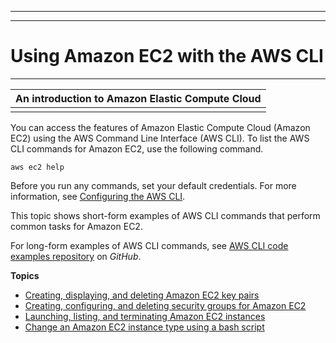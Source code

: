 --------

--------

# Using Amazon EC2 with the AWS CLI<a name="cli-services-ec2"></a>


****  

| An introduction to Amazon Elastic Compute Cloud | 
| --- | 
|   | 

You can access the features of Amazon Elastic Compute Cloud \(Amazon EC2\) using the AWS Command Line Interface \(AWS CLI\)\. To list the AWS CLI commands for Amazon EC2, use the following command\.

```
aws ec2 help
```

Before you run any commands, set your default credentials\. For more information, see [Configuring the AWS CLI](cli-chap-configure.md)\.

This topic shows short\-form examples of AWS CLI commands that perform common tasks for Amazon EC2\.

For long\-form examples of AWS CLI commands, see [AWS CLI code examples repository](https://github.com/awsdocs/aws-doc-sdk-examples/tree/main/aws-cli) on *GitHub*\.

**Topics**
+ [Creating, displaying, and deleting Amazon EC2 key pairs](cli-services-ec2-keypairs.md)
+ [Creating, configuring, and deleting security groups for Amazon EC2](cli-services-ec2-sg.md)
+ [Launching, listing, and terminating Amazon EC2 instances](cli-services-ec2-instances.md)
+ [Change an Amazon EC2 instance type using a bash script](cli-services-ec2-instance-type-script.md)